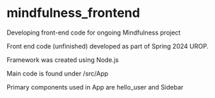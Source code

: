 # mindfulness_frontend
Developing front-end code for ongoing Mindfulness project

Front end code (unfinished) developed as part of Spring 2024 UROP.

Framework was created using Node.js

Main code is found under /src/App

Primary components used in App are hello_user and Sidebar
